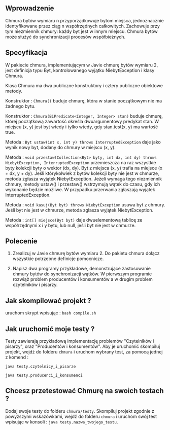 ## Wprowadzenie

Chmura bytów wymiaru n przyporządkowuje bytom miejsca, jednoznacznie identyfikowane przez ciąg n współrzędnych całkowitych. Zachowuje przy tym niezmiennik chmury: każdy byt jest w innym miejscu. Chmura bytów może służyć do synchronizacji procesów współbieżnych.

## Specyfikacja

W pakiecie chmura, implementującym w Javie chmurę bytów wymiaru 2, jest definicja typu Byt, kontrolowanego wyjątku NiebytException i klasy Chmura.

Klasa Chmura ma dwa publiczne konstruktory i cztery publiczne obiektowe metody.
    
Konstruktor : `Chmura()` buduje chmurę, która w stanie początkowym nie ma żadnego bytu.

Konstruktor : `Chmura(BiPredicate<Integer, Integer> stan)`
buduje chmurę, której początkową zawartość określa dwuargumentowy predykat stan. W miejscu (x, y) jest byt wtedy i tylko wtedy, gdy stan.test(x, y) ma wartość true.

Metoda : `Byt ustaw(int x, int y) throws InterruptedException`
daje jako wynik nowy byt, dodany do chmury w miejscu (x, y).

Metoda : `void przestaw(Collection<Byt> byty, int dx, int dy) throws NiebytException, InterruptedException`
przemieszcza na raz wszystkie byty kolekcji byty o wektor (dx, dy). Byt z miejsca (x, y) trafia na miejsce (x + dx, y + dy). Jeśli którykolwiek z bytów kolekcji byty nie jest w chmurze, metoda zgłasza wyjątek NiebytException. Jeżeli wymaga tego niezmiennik chmury, metody ustaw() i przestaw() wstrzymują wątek do czasu, gdy ich wykonanie będzie możliwe. W przypadku przerwania zgłaszają wyjątek InterruptedException.

Metoda : `void kasuj(Byt byt) throws NiebytException`
usuwa byt z chmury. Jeśli byt nie jest w chmurze, metoda zgłasza wyjątek NiebytException.

Metoda : `int[] miejsce(Byt byt)`
daje dwuelementową tablicę ze współrzędnymi x i y bytu, lub null, jeśli byt nie jest w chmurze.

## Polecenie
  
  1) Zrealizuj w Javie chmurę bytów wymiaru 2. Do pakietu chmura dołącz wszystkie potrzebne definicje pomocnicze.
  
  2) Napisz dwa programy przykładowe, demonstrujące zastosowanie chmury bytów do synchronizacji wątków. W pierwszym programie rozwiąż problem producentów i konsumentów a w drugim problem czytelników i pisarzy.
  
## Jak skompilować projekt ?
uruchom skrypt wpisując : `bash compile.sh`
  
## Jak uruchomić moje testy ?
Testy zawierają przykładową implementację problemów "Czytelników i pisarzy", oraz "Producentów i konsumentów". Aby je uruchomić skompiluj projekt, wejdź do folderu `chmura` i uruchom wybrany test, za pomocą jednej z komend :

  `java testy.czytelnicy_i_pisarze`
  
  `java testy.producenci_i_konsumenci`

## Chcesz przetestować Chmurę na swoich testach ?
Dodaj swoje testy do folderu `chmura/testy`. Skompiluj projekt zgodnie z powyższymi wskazówkami, wejdź do folderu `chmura` i uruchom swój test wpisując w konsoli : `java testy.nazwa_twojego_testu`. 

